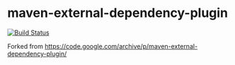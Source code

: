 # maven-external-dependency-plugin
[![Build Status](https://travis-ci.org/openam-org-ru/maven-external-dependency-plugin.svg)](https://travis-ci.org/openam-org-ru//maven-external-dependency-plugin)

Forked from https://code.google.com/archive/p/maven-external-dependency-plugin/
